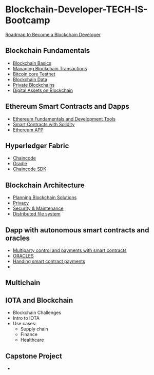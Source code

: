 # Blockchain-Developer-TECH-IS-Bootcamp

<a href=""> Roadmap to Become a Blockchain Developer</a>

## Blockchain Fundamentals

- <a href="">Blockchain Basics</a>
- <a href=""> Managing Blockchain Transactions</a>
- <a href="">Bitcoin core Testnet</a>
- <a href="">Blockchain Data</a>
- <a href="">Private Blockchains</a>
- <a href="">Digital Assets on Blockchain</a>

## Ethereum Smart Contracts and Dapps

- <a href="">Ethereum Fundamentals and Development Tools</a>
- <a href=""> Smart Contracts with Solidity</a>
- <a href="">Ethereum APP</a>

## Hyperledger Fabric

- <a href="">Chaincode</a>
- <a href="">Gradle</a>
- <a href="">Chaincode SDK</a>

## Blockchain Architecture

- <a href="">Planning Blockchain Solutions</a>
- <a href="">Privacy</a>
- <a href="">Security & Maintenance</a>
- <a href="">Distributed file system</a>

## Dapp with autonomous smart contracts and oracles

- <a href="">Multiparty control and payments with smart contracts</a>
- <a href=""> ORACLES</a>
- <a href="">Handing smart contract payments</a>
- 
## Multichain


## IOTA and Blockchain
- Blockchain Challenges
- Intro to IOTA
- Use cases:
  - Supply chain
  - Finance
  - Healthcare
## Capstone Project

- <a href=""></a>
